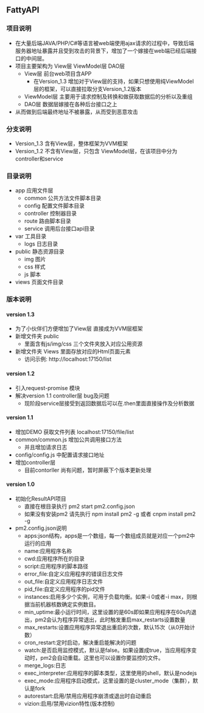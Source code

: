 ## FattyAPI
### 项目说明
* 在大量后端JAVA/PHP/C#等语言被web端使用ajax请求的过程中，导致后端服务器地址暴露并且受到攻击的背景下，增加了一个嫁接在web端已经后端接口的中间层。
* 项目主要架构为 View层 ViewModel层 DAO层
    * View层 前台web项目含APP
        * 在Version_1.3 增加对于View层的支持，如果只想使用纯ViewModel层的框架，可以直接拉取分支Version_1.2版本
    * ViewModel层 主要用于请求控制及转换和做获取数据后的分析以及重组
    * DAO层 数据层嫁接在各种后台接口之上
* 从而做到后端最终地址不被暴露，从而受到恶意攻击

### 分支说明
* Version_1.3 含有View层，整体框架为VVM框架
* Version_1.2 不含有View层，只包含 ViewModel层，在该项目中分为controller和service

### 目录说明
* app 应用文件层
    * common 公共方法文件脚本目录
    * config 配置文件脚本目录
    * controller 控制器目录
    * route 路由脚本目录
    * service 调用后台接口api目录
* var 工具目录
    * logs 日志目录
* public 静态资源目录
    * img 图片
    * css 样式
    * js 脚本
* views 页面文件目录

### 版本说明
#### version 1.3
* 为了小伙伴们方便增加了View层 直接成为VVM层框架
* 新增文件夹 public
    * 里面含有js/img/css 三个文件夹放入对应公用资源
* 新增文件夹 Views 里面存放对应的Html页面元素
    * 访问示例: http://localhost:17150/list

#### version 1.2
* 引入request-promise 模块
* 解决version 1.1 controller层 bug及问题
    * 现阶段service层接受到返回数据后可以在.then里面直接操作及分析数据

#### version 1.1
* 增加DEMO 获取文件列表 localhost:17150/file/list
* common/common.js 增加公共调用接口方法
    * 并且增加请求日志
* config/config.js 中配置请求接口地址
* 增加controller层
    * 目前contorller 尚有问题，暂时屏蔽下个版本更新处理

#### version 1.0 
* 初始化ResultAPI项目
    * 直接在根目录执行 pm2 start pm2.config.json
    * 如果没有安装pm2 请先执行 npm install pm2 -g 或者 cnpm install pm2 -g
* pm2.config.json说明
    * apps:json结构，apps是一个数组，每一个数组成员就是对应一个pm2中运行的应用
    * name:应用程序名称
    * cwd:应用程序所在的目录
    * script:应用程序的脚本路径
    * error_file:自定义应用程序的错误日志文件
    * out_file:自定义应用程序日志文件
    * pid_file:自定义应用程序的pid文件
    * instances:启用多少个实例，可用于负载均衡。如果-i 0或者-i max，则根据当前机器核数确定实例数目。
    * min_uptime:最小运行时间，这里设置的是60s即如果应用程序在60s内退出，pm2会认为程序异常退出，此时触发重启max_restarts设置数量
    * max_restarts:设置应用程序异常退出重启的次数，默认15次（从0开始计数）
    * cron_restart:定时启动，解决重启能解决的问题
    * watch:是否启用监控模式，默认是false。如果设置成true，当应用程序变动时，pm2会自动重载。这里也可以设置你要监控的文件。
    * merge_logs:日志
    * exec_interpreter:应用程序的脚本类型，这里使用的shell，默认是nodejs
    * exec_mode:应用程序启动模式，这里设置的是cluster_mode（集群），默认是fork
    * autorestart:启用/禁用应用程序崩溃或退出时自动重启
    * vizion:启用/禁用vizion特性(版本控制)



